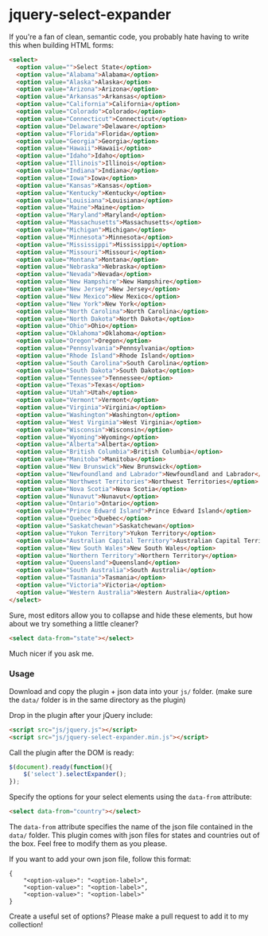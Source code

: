 jquery-select-expander
======================

If you're a fan of clean, semantic code, you probably hate having to write this when building HTML forms:

```html
<select>
  <option value="">Select State</option>
  <option value="Alabama">Alabama</option>
  <option value="Alaska">Alaska</option>
  <option value="Arizona">Arizona</option>
  <option value="Arkansas">Arkansas</option>
  <option value="California">California</option>
  <option value="Colorado">Colorado</option>
  <option value="Connecticut">Connecticut</option>
  <option value="Delaware">Delaware</option>
  <option value="Florida">Florida</option>
  <option value="Georgia">Georgia</option>
  <option value="Hawaii">Hawaii</option>
  <option value="Idaho">Idaho</option>
  <option value="Illinois">Illinois</option>
  <option value="Indiana">Indiana</option>
  <option value="Iowa">Iowa</option>
  <option value="Kansas">Kansas</option>
  <option value="Kentucky">Kentucky</option>
  <option value="Louisiana">Louisiana</option>
  <option value="Maine">Maine</option>
  <option value="Maryland">Maryland</option>
  <option value="Massachusetts">Massachusetts</option>
  <option value="Michigan">Michigan</option>
  <option value="Minnesota">Minnesota</option>
  <option value="Mississippi">Mississippi</option>
  <option value="Missouri">Missouri</option>
  <option value="Montana">Montana</option>
  <option value="Nebraska">Nebraska</option>
  <option value="Nevada">Nevada</option>
  <option value="New Hampshire">New Hampshire</option>
  <option value="New Jersey">New Jersey</option>
  <option value="New Mexico">New Mexico</option>
  <option value="New York">New York</option>
  <option value="North Carolina">North Carolina</option>
  <option value="North Dakota">North Dakota</option>
  <option value="Ohio">Ohio</option>
  <option value="Oklahoma">Oklahoma</option>
  <option value="Oregon">Oregon</option>
  <option value="Pennsylvania">Pennsylvania</option>
  <option value="Rhode Island">Rhode Island</option>
  <option value="South Carolina">South Carolina</option>
  <option value="South Dakota">South Dakota</option>
  <option value="Tennessee">Tennessee</option>
  <option value="Texas">Texas</option>
  <option value="Utah">Utah</option>
  <option value="Vermont">Vermont</option>
  <option value="Virginia">Virginia</option>
  <option value="Washington">Washington</option>
  <option value="West Virginia">West Virginia</option>
  <option value="Wisconsin">Wisconsin</option>
  <option value="Wyoming">Wyoming</option>
  <option value="Alberta">Alberta</option>
  <option value="British Columbia">British Columbia</option>
  <option value="Manitoba">Manitoba</option>
  <option value="New Brunswick">New Brunswick</option>
  <option value="Newfoundland and Labrador">Newfoundland and Labrador</option>
  <option value="Northwest Territories">Northwest Territories</option>
  <option value="Nova Scotia">Nova Scotia</option>
  <option value="Nunavut">Nunavut</option>
  <option value="Ontario">Ontario</option>
  <option value="Prince Edward Island">Prince Edward Island</option>
  <option value="Quebec">Quebec</option>
  <option value="Saskatchewan">Saskatchewan</option>
  <option value="Yukon Territory">Yukon Territory</option>
  <option value="Australian Capital Territory">Australian Capital Territory</option>
  <option value="New South Wales">New South Wales</option>
  <option value="Northern Territory">Northern Territory</option>
  <option value="Queensland">Queensland</option>
  <option value="South Australia">South Australia</option>
  <option value="Tasmania">Tasmania</option>
  <option value="Victoria">Victoria</option>
  <option value="Western Australia">Western Australia</option>
</select> 
```

Sure, most editors allow you to collapse and hide these elements, but how about we try something a little cleaner?

```html
<select data-from="state"></select>
```

Much nicer if you ask me.

### Usage

Download and copy the plugin + json data into your `js/` folder. 
(make sure the `data/` folder is in the same directory as the plugin)

Drop in the plugin after your jQuery include:

```html
<script src="js/jquery.js"></script>
<script src="js/jquery-select-expander.min.js"></script>
```

Call the plugin after the DOM is ready:

```javascript
$(document).ready(function(){
    $('select').selectExpander();
});
```

Specify the options for your select elements using the `data-from` attribute:

```html
<select data-from="country"></select>
```

The `data-from` attribute specifies the name of the json file contained in the `data/` folder. 
This plugin comes with json files for states and countries out of the box. Feel free to modify them as you please.

If you want to add your own json file, follow this format:

```
{
    "<option-value>": "<option-label>",
    "<option-value>": "<option-label>",
    "<option-value>": "<option-label>"
}
```

Create a useful set of options? Please make a pull request to add it to my collection!
